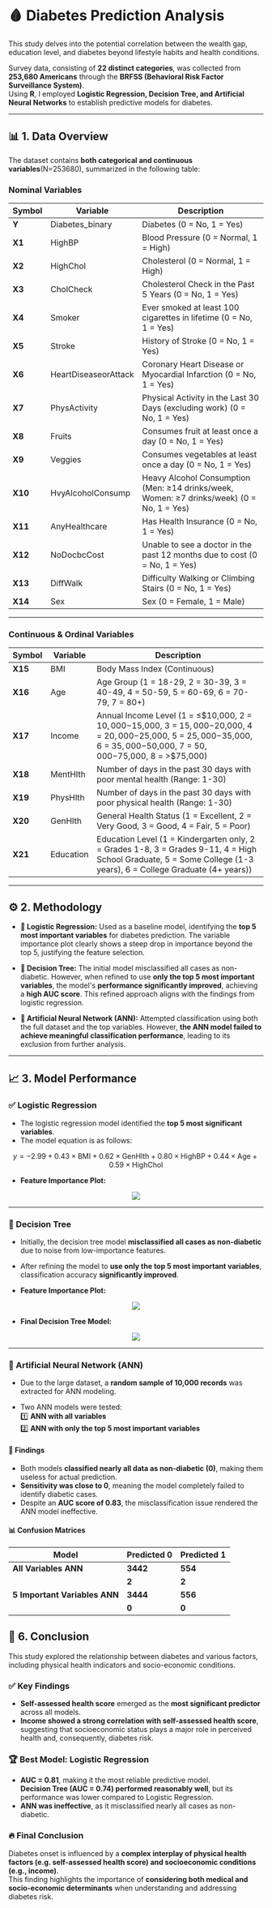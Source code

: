 # 🩸 Diabetes Prediction Analysis  
This study delves into the potential correlation between the wealth gap, education level, and diabetes beyond lifestyle habits and health conditions.  

Survey data, consisting of **22 distinct categories**, was collected from **253,680 Americans** through the **BRFSS (Behavioral Risk Factor Surveillance System)**.  
Using **R**, I employed **Logistic Regression, Decision Tree, and Artificial Neural Networks** to establish predictive models for diabetes.  

---

## 📊 1. Data Overview
The dataset contains **both categorical and continuous variables**(N=253680), summarized in the following table:  

### Nominal Variables

| Symbol | Variable | Description |
|--------|----------|------------|
| **Y**  | Diabetes_binary | Diabetes (0 = No, 1 = Yes) |
| **X1** | HighBP | Blood Pressure (0 = Normal, 1 = High) |
| **X2** | HighChol | Cholesterol (0 = Normal, 1 = High) |
| **X3** | CholCheck | Cholesterol Check in the Past 5 Years (0 = No, 1 = Yes) |
| **X4** | Smoker | Ever smoked at least 100 cigarettes in lifetime (0 = No, 1 = Yes) |
| **X5** | Stroke | History of Stroke (0 = No, 1 = Yes) |
| **X6** | HeartDiseaseorAttack | Coronary Heart Disease or Myocardial Infarction (0 = No, 1 = Yes) |
| **X7** | PhysActivity | Physical Activity in the Last 30 Days (excluding work) (0 = No, 1 = Yes) |
| **X8** | Fruits | Consumes fruit at least once a day (0 = No, 1 = Yes) |
| **X9** | Veggies | Consumes vegetables at least once a day (0 = No, 1 = Yes) |
| **X10** | HvyAlcoholConsump | Heavy Alcohol Consumption (Men: ≥14 drinks/week, Women: ≥7 drinks/week) (0 = No, 1 = Yes) |
| **X11** | AnyHealthcare | Has Health Insurance (0 = No, 1 = Yes) |
| **X12** | NoDocbcCost | Unable to see a doctor in the past 12 months due to cost (0 = No, 1 = Yes) |
| **X13** | DiffWalk | Difficulty Walking or Climbing Stairs (0 = No, 1 = Yes) |
| **X14** | Sex | Sex (0 = Female, 1 = Male) |

---

### Continuous & Ordinal Variables

| Symbol | Variable | Description |
|--------|----------|------------|
| **X15** | BMI | Body Mass Index (Continuous) |
| **X16** | Age | Age Group (1 = 18-29, 2 = 30-39, 3 = 40-49, 4 = 50-59, 5 = 60-69, 6 = 70-79, 7 = 80+) |
| **X17** | Income | Annual Income Level (1 = ≤$10,000, 2 = $10,000-$15,000, 3 = $15,000-$20,000, 4 = $20,000-$25,000, 5 = $25,000-$35,000, 6 = $35,000-$50,000, 7 = $50,000-$75,000, 8 = >$75,000) |
| **X18** | MentHlth | Number of days in the past 30 days with poor mental health (Range: 1-30) |
| **X19** | PhysHlth | Number of days in the past 30 days with poor physical health (Range: 1-30) |
| **X20** | GenHlth | General Health Status (1 = Excellent, 2 = Very Good, 3 = Good, 4 = Fair, 5 = Poor) |
| **X21** | Education | Education Level (1 = Kindergarten only, 2 = Grades 1-8, 3 = Grades 9-11, 4 = High School Graduate, 5 = Some College (1-3 years), 6 = College Graduate (4+ years)) |

---

## ⚙️ 2. Methodology  

- **📌 Logistic Regression:** Used as a baseline model, identifying the **top 5 most important variables** for diabetes prediction. The variable importance plot clearly shows a steep drop in importance beyond the top 5, justifying the feature selection.  

- **🌳 Decision Tree:** The initial model misclassified all cases as non-diabetic. However, when refined to use **only the top 5 most important variables**, the model's **performance significantly improved**, achieving a **high AUC score**. This refined approach aligns with the findings from logistic regression.  

- **🧠 Artificial Neural Network (ANN):** Attempted classification using both the full dataset and the top variables. However, **the ANN model failed to achieve meaningful classification performance**, leading to its exclusion from further analysis.

---

## 📈 3. Model Performance  

### ✅ Logistic Regression  
- The logistic regression model identified the **top 5 most significant variables**. 
- The model equation is as follows:  

$$ y = -2.99 + 0.43 \times \text{BMI} + 0.62 \times \text{GenHlth} + 0.80 \times \text{HighBP} + 0.44 \times \text{Age} + 0.59 \times \text{HighChol} $$

- **Feature Importance Plot:**
<p align='center'>
  <img src='https://github.com/user-attachments/assets/727756d9-916f-4427-aeb7-23cca555df2f'
    </p>
  
---

### 🌳 Decision Tree  
- Initially, the decision tree model **misclassified all cases as non-diabetic** due to noise from low-importance features.  
- After refining the model to **use only the top 5 most important variables**, classification accuracy **significantly improved**.  

- **Feature Importance Plot:**  
<p align='center'>
  <img src='https://github.com/user-attachments/assets/0282d42f-4271-46bd-b0e6-f36914f2ca25'>
</p>

- **Final Decision Tree Model:**
<p align='center'>
  <img src='https://github.com/user-attachments/assets/b464caab-93f2-45bb-ad1a-f17c9539be0d'>
</p>

---

### 🧠 Artificial Neural Network (ANN)  
- Due to the large dataset, a **random sample of 10,000 records** was extracted for ANN modeling.
  
- Two ANN models were tested:  
  1️⃣ **ANN with all variables**  
  2️⃣ **ANN with only the top 5 most important variables**  

#### 📌 **Findings**  
- Both models **classified nearly all data as non-diabetic (0)**, making them useless for actual prediction.  
- **Sensitivity was close to 0**, meaning the model completely failed to identify diabetic cases.  
- Despite an **AUC score of 0.83**, the misclassification issue rendered the ANN model ineffective.  

#### 📊 **Confusion Matrices**  
| Model | Predicted 0 | Predicted 1 |
|--------|-------------|-------------|
| **All Variables ANN** | **3442**  | **554**  |
|  | **2**  | **2**  |
| **5 Important Variables ANN** | **3444**  | **556**  |
|  | **0**  | **0**  |

## 🏁 6. Conclusion  

This study explored the relationship between diabetes and various factors, including physical health indicators and socio-economic conditions.  

### ✅ **Key Findings**  
- **Self-assessed health score** emerged as the **most significant predictor** across all models.  
- **Income showed a strong correlation with self-assessed health score**, suggesting that socioeconomic status plays a major role in perceived health and, consequently, diabetes risk.   

### 🏆 **Best Model: Logistic Regression**  
- **AUC = 0.81**, making it the most reliable predictive model.  
**Decision Tree (AUC = 0.74) performed reasonably well**, but its performance was lower compared to Logistic Regression.  
- **ANN was ineffective**, as it misclassified nearly all cases as non-diabetic.  

### 🔥 **Final Conclusion**  
Diabetes onset is influenced by a **complex interplay of physical health factors (e.g. self-assessed health score) and socioeconomic conditions (e.g., income)**.  
This finding highlights the importance of **considering both medical and socio-economic determinants** when understanding and addressing diabetes risk.  


















